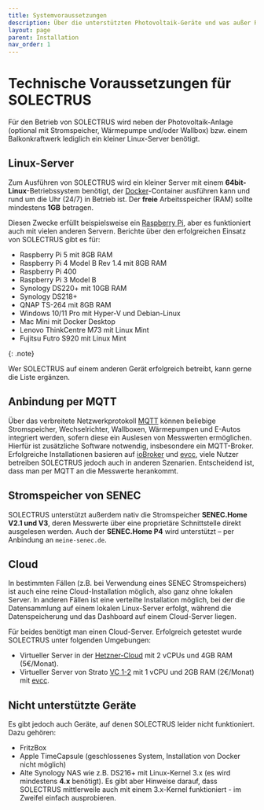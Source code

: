```yaml
---
title: Systemvoraussetzungen
description: Über die unterstützten Photovoltaik-Geräte und was außer Raspberry Pi noch in Frage kommt.
layout: page
parent: Installation
nav_order: 1
---
```


# Technische Voraussetzungen für SOLECTRUS

Für den Betrieb von SOLECTRUS wird neben der Photovoltaik-Anlage (optional mit Stromspeicher, Wärmepumpe und/oder Wallbox) bzw. einem Balkonkraftwerk lediglich ein kleiner Linux-Server benötigt.

## Linux-Server

Zum Ausführen von SOLECTRUS wird ein kleiner Server mit einem **64bit-Linux**-Betriebssystem benötigt, der [Docker](https://www.docker.com/)-Container ausführen kann und rund um die Uhr (24/7) in Betrieb ist. Der **freie** Arbeitsspeicher (RAM) sollte mindestens **1GB** betragen.

Diesen Zwecke erfüllt beispielsweise ein [Raspberry Pi](https://de.wikipedia.org/wiki/Raspberry_Pi), aber es funktioniert auch mit vielen anderen Servern. Berichte über den erfolgreichen Einsatz von SOLECTRUS gibt es für:

- Raspberry Pi 5 mit 8GB RAM
- Raspberry Pi 4 Model B Rev 1.4 mit 8GB RAM
- Raspberry Pi 400
- Raspberry Pi 3 Model B
- Synology DS220+ mit 10GB RAM
- Synology DS218+
- QNAP TS-264 mit 8GB RAM
- Windows 10/11 Pro mit Hyper-V und Debian-Linux
- Mac Mini mit Docker Desktop
- Lenovo ThinkCentre M73 mit Linux Mint
- Fujitsu Futro S920 mit Linux Mint

{: .note}

Wer SOLECTRUS auf einem anderen Gerät erfolgreich betreibt, kann gerne die Liste ergänzen.

## Anbindung per MQTT

Über das verbreitete Netzwerkprotokoll <a href="https://de.wikipedia.org/wiki/MQTT">MQTT</a> können beliebige Stromspeicher, Wechselrichter, Wallboxen, Wärmepumpen und E-Autos integriert werden, sofern diese ein Auslesen von Messwerten ermöglichen. Hierfür ist zusätzliche Software notwendig, insbesondere ein MQTT-Broker. Erfolgreiche Installationen basieren auf [ioBroker](https://www.iobroker.net/) und [evcc](https://evcc.io), viele Nutzer betreiben SOLECTRUS jedoch auch in anderen Szenarien. Entscheidend ist, dass man per MQTT an die Messwerte herankommt.

## Stromspeicher von SENEC

SOLECTRUS unterstützt außerdem nativ die Stromspeicher **SENEC.Home V2.1 und V3**, deren Messwerte über eine proprietäre Schnittstelle direkt ausgelesen werden. Auch der **SENEC.Home P4** wird unterstützt – per Anbindung an `meine-senec.de`.

## Cloud

In bestimmten Fällen (z.B. bei Verwendung eines SENEC Stromspeichers) ist auch eine reine Cloud-Installation möglich, also ganz ohne lokalen Server. In anderen Fällen ist eine verteilte Installation möglich, bei der die Datensammlung auf einem lokalen Linux-Server erfolgt, während die Datenspeicherung und das Dashboard auf einem Cloud-Server liegen.

Für beides benötigt man einen Cloud-Server. Erfolgreich getestet wurde SOLECTRUS unter folgenden Umgebungen:

- Virtueller Server in der [Hetzner-Cloud](https://hetzner.cloud/?ref=NggV8HU9FqCz) mit 2 vCPUs und 4GB RAM (5€/Monat).
- Virtueller Server von Strato [VC 1-2](https://www.strato.de/server/linux-vserver/) mit 1 vCPU und 2GB RAM (2€/Monat) mit [evcc](https://evcc.io/).

## Nicht unterstützte Geräte

Es gibt jedoch auch Geräte, auf denen SOLECTRUS leider nicht funktioniert. Dazu gehören:

- FritzBox
- Apple TimeCapsule (geschlossenes System, Installation von Docker nicht möglich)
- Alte Synology NAS wie z.B. DS216+ mit Linux-Kernel 3.x (es wird mindestens **4.x** benötigt). Es gibt aber Hinweise darauf, dass SOLECTRUS mittlerweile auch mit einem 3.x-Kernel funktioniert - im Zweifel einfach ausprobieren.
